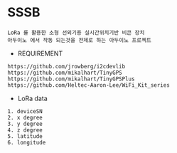 # SSSB
```
LoRa 를 활용한 소형 선외기용 실시간위치기반 비콘 장치
아두이노 에서 작동 되는것을 전제로 하는 아두이노 프로젝트
```

- REQUIREMENT
```
https://github.com/jrowberg/i2cdevlib
https://github.com/mikalhart/TinyGPS
https://github.com/mikalhart/TinyGPSPlus
https://github.com/Heltec-Aaron-Lee/WiFi_Kit_series
```

- LoRa data
```
1. deviceSN
2. x degree
3. y degree
4. z degree
5. latitude
6. longitude
```